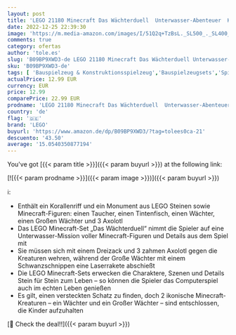 ```yaml
---
layout: post
title: 'LEGO 21180 Minecraft Das Wächterduell  Unterwasser-Abenteuer  Kinderspielzeug ab 8 Jahren  Geschenk für Kinder  mit Figuren und Kreaturen'
date: 2022-12-25 22:39:30
image: 'https://m.media-amazon.com/images/I/51Q2q+TzBsL._SL500_._SL400_.jpg'
comments: true
category: ofertas
author: 'tole.es'
slug: 'B09BP9XWD3-de LEGO 21180 Minecraft Das Wächterduell Unterwasser-...'
sku: 'B09BP9XWD3-de'
tags: [ 'Bauspielzeug & Konstruktionsspielzeug','Bauspielzeugsets','Spielzeug','lego','🇩🇪', ]
actualPrice: 12.99 EUR
currency: EUR
price: 12.99
comparePrice: 22.99 EUR
prodname: 'LEGO 21180 Minecraft Das Wächterduell  Unterwasser-Abenteuer  Kinderspielzeug ab 8 Jahren  Geschenk für Kinder  mit Figuren und Kreaturen'
country: 'de'
flag: '🇩🇪'
brand: 'LEGO'
buyurl: 'https://www.amazon.de/dp/B09BP9XWD3/?tag=tolees0ca-21'
descuento: '43.50'
average: '15.0540350877194'
---
```


You've got [{{< param title >}}]({{< param buyurl >}}) at the following link:

[![{{< param prodname >}}]({{< param image >}})]({{< param buyurl >}})

ℹ️:

- Enthält ein Korallenriff und ein Monument aus LEGO Steinen sowie Minecraft-Figuren: einen Taucher, einen Tintenfisch, einen Wächter, einen Großen Wächter und 3 Axolotl
- Das LEGO Minecraft-Set „Das Wächterduell“ nimmt die Spieler auf eine Unterwasser-Mission voller Minecraft-Figuren und Details aus dem Spiel mit
- Sie müssen sich mit einem Dreizack und 3 zahmen Axolotl gegen die Kreaturen wehren, während der Große Wächter mit einem Schwanzschnippen eine Laserrakete abschießt
- Die LEGO Minecraft-Sets erwecken die Charaktere, Szenen und Details Stein für Stein zum Leben – so können die Spieler das Computerspiel auch im echten Leben genießen
- Es gilt, einen versteckten Schatz zu finden, doch 2 ikonische Minecraft-Kreaturen – ein Wächter und ein Großer Wächter – sind entschlossen, die Kinder aufzuhalten

[🛒 Check the deal!!]({{< param buyurl >}})
